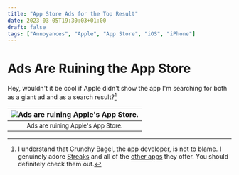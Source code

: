 ```yaml
---
title: "App Store Ads for the Top Result"
date: 2023-03-05T19:30:03+01:00
draft: false
tags: ["Annoyances", "Apple", "App Store", "iOS", "iPhone"]
---
```


# Ads Are Ruining the App Store
Hey, wouldn't it be cool if Apple didn't show the app I'm searching for both as a giant ad and as a search result?[^1]

| ![Ads are ruining Apple's App Store.](/images/annoyances/apple/app_store_1.png) |
|:--:|
| <sub>Ads are ruining Apple's App Store.|

[^1]: I understand that Crunchy Bagel, the app developer, is not to blame. I genuinely adore [Streaks](https://streaks.app) and all of the [other apps](https://crunchybagel.com/about/) they offer. You should definitely check them out.

